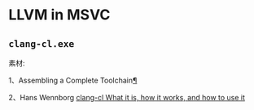 # LLVM in MSVC



## `clang-cl.exe`

素材:

1、Assembling a Complete Toolchain[¶](https://clang.llvm.org/docs/Toolchain.html#assembling-a-complete-toolchain)

2、Hans Wennborg [clang-cl What it is, how it works, and how to use it](https://llvm.org/devmtg/2014-04/PDFs/Talks/clang-cl.pdf)

